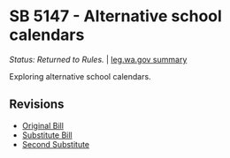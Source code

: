 # SB 5147 - Alternative school calendars
*Status: Returned to Rules.* | [leg.wa.gov summary](https://app.leg.wa.gov/billsummary?BillNumber=5147&Year=2021)

Exploring alternative school calendars.

## Revisions
* [Original Bill](1/)
* [Substitute Bill](S/)
* [Second Substitute](S2/)